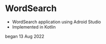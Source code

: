 # WordSearch

- WordSearch application using Adroid Studio
- Implemented in Kotlin

began 13 Aug 2022
